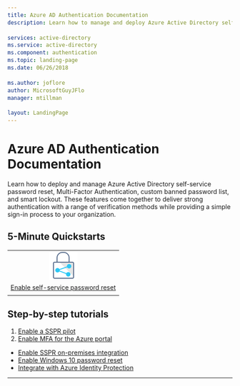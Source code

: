 ```yaml
---
title: Azure AD Authentication Documentation
description: Learn how to manage and deploy Azure Active Directory self-service password reset, Multi-Factor Authentication, custom banned password list, and smart lockout.

services: active-directory
ms.service: active-directory
ms.component: authentication
ms.topic: landing-page
ms.date: 06/26/2018

ms.author: joflore
author: MicrosoftGuyJFlo
manager: mtillman

layout: LandingPage
---
```

# Azure AD Authentication Documentation

Learn how to deploy and manage Azure Active Directory self-service password reset, Multi-Factor Authentication, custom banned password list, and smart lockout. These features come together to deliver strong authentication with a range of verification methods while providing a simple sign-in process to your organization.

## 5-Minute Quickstarts

|     |
| :---: |
|[![Configure password reset](./media/index/i_protect.png)](quickstart-sspr.md)|
|[Enable self-service password reset](quickstart-sspr.md) |
|     |

## Step-by-step tutorials

1. [Enable a SSPR pilot](tutorial-sspr-pilot.md)
2. [Enable MFA for the Azure portal](tutorial-mfa-applications.md)

* [Enable SSPR on-premises integration](tutorial-enable-writeback.md)
* [Enable Windows 10 password reset](tutorial-sspr-windows.md)
* [Integrate with Azure Identity Protection](tutorial-risk-based-sspr-mfa.md)

---
